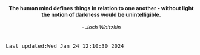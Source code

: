 
<div align="center"><b><span>The human mind defines things in relation to one another - without light the notion of darkness would be unintelligible.</span></b><br><br><i> - Josh Waitzkin</i></div>
<br><br><kbd>Last updated:Wed Jan 24 12:10:30 2024</kbd>